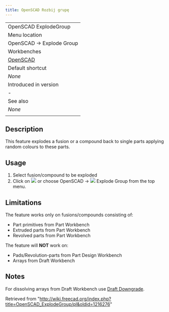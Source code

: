 ```yaml
---
title: OpenSCAD Rozbij grupę
---
```


|                                                      |
| ---------------------------------------------------- |
| OpenSCAD ExplodeGroup                                |
| Menu location                                        |
| OpenSCAD → Explode Group‏‎                           |
| Workbenches                                          |
| [OpenSCAD](/OpenSCAD_Workbench "OpenSCAD Workbench") |
| Default shortcut                                     |
| _None_                                               |
| Introduced in version                                |
| -                                                    |
| See also                                             |
| _None_                                               |
|                                                      |

## Description

This feature explodes a fusion or a compound back to single parts applying random colours to these parts.

## Usage

1. Select fusion/compound to be exploded
2. Click on ![](/images/OpenSCAD_ExplodeGroup.svg) or choose OpenSCAD → ![](/images/OpenSCAD_ExplodeGroup.svg) Explode Group from the top menu.

## Limitations

The feature works only on fusions/compounds consisting of:

- Part primitives from Part Workbench
- Extruded parts from Part Workbench
- Revolved parts from Part Workbench

The feature will **NOT** work on:

- Pads/Revolution-parts from Part Design Workbench
- Arrays from Draft Workbench

## Notes

For dissolving arrays from Draft Workbench use [Draft Downgrade](/Draft_Downgrade "Draft Downgrade").

Retrieved from "<http://wiki.freecad.org/index.php?title=OpenSCAD_ExplodeGroup/pl&oldid=1216276>"
